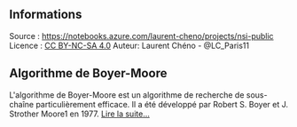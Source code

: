 ## Informations
Source : https://notebooks.azure.com/laurent-cheno/projects/nsi-public
Licence : [CC BY-NC-SA 4.0](https://creativecommons.org/licenses/by-nc-sa/4.0/deed.fr)
Auteur: Laurent Chéno - @LC_Paris11

## Algorithme de Boyer-Moore

L'algorithme de Boyer-Moore est un algorithme de recherche de sous-chaîne particulièrement efficace. Il a été développé par Robert S. Boyer et J. Strother Moore1 en 1977. [Lire la suite...](https://fr.wikipedia.org/wiki/Algorithme_de_Boyer-Moore)
